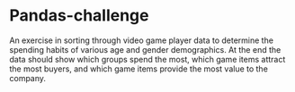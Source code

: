 # Pandas-challenge
An exercise in sorting through video game player data to determine the spending habits of various age and gender demographics.  At the end the data should show which groups spend the most, which game items attract the most buyers, and which game items provide the most value to the company.
